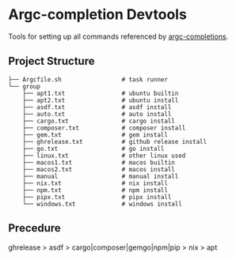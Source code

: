 # Argc-completion Devtools

Tools for setting up all commands referenced by [argc-completions](https://github.com/sigoden/argc-completions).

## Project Structure

```
├── Argcfile.sh                 # task runner
└── group
    ├── apt1.txt                # ubuntu builtin
    ├── apt2.txt                # ubuntu install
    ├── asdf.txt                # asdf install
    ├── auto.txt                # auto install
    ├── cargo.txt               # cargo install
    ├── composer.txt            # composer install
    ├── gem.txt                 # gem install
    ├── ghrelease.txt           # github release install
    ├── go.txt                  # go install
    ├── linux.txt               # other linux used
    ├── macos1.txt              # macos builtin
    ├── macos2.txt              # macos install
    ├── manual                  # manual install
    ├── nix.txt                 # nix install
    ├── npm.txt                 # npm install
    ├── pipx.txt                # pipx install
    └── windows.txt             # windows install
```

## Precedure

ghrelease > asdf > cargo|composer|gemgo|npm|pip > nix > apt